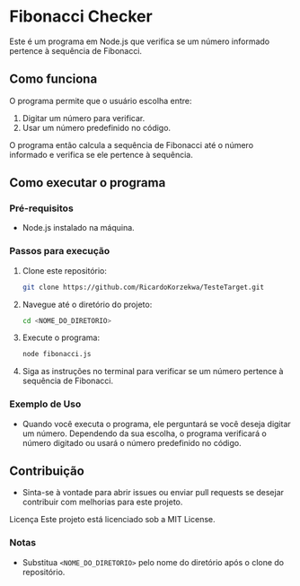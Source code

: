 # Fibonacci Checker

Este é um programa em Node.js que verifica se um número informado pertence à sequência de Fibonacci.

## Como funciona

O programa permite que o usuário escolha entre:
1. Digitar um número para verificar.
2. Usar um número predefinido no código.

O programa então calcula a sequência de Fibonacci até o número informado e verifica se ele pertence à sequência.

## Como executar o programa

### Pré-requisitos

- Node.js instalado na máquina.

### Passos para execução

1. Clone este repositório:
   ```bash
   git clone https://github.com/RicardoKorzekwa/TesteTarget.git
2. Navegue até o diretório do projeto:
   ```bash
   cd <NOME_DO_DIRETORIO>
3. Execute o programa:
   ```bash
   node fibonacci.js
4. Siga as instruções no terminal para verificar se um número pertence à sequência de Fibonacci.
### Exemplo de Uso

- Quando você executa o programa, ele perguntará se você deseja digitar um número. Dependendo da sua escolha, o programa verificará o número digitado ou usará o número predefinido no código.

## Contribuição
- Sinta-se à vontade para abrir issues ou enviar pull requests se desejar contribuir com melhorias para este projeto.

Licença
Este projeto está licenciado sob a MIT License.

### Notas
- Substitua `<NOME_DO_DIRETORIO>` pelo nome do diretório após o clone do repositório.
